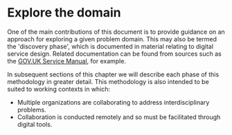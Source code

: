 Explore the domain
=======================

One of the main contributions of this document is to provide guidance on an approach for exploring a given problem domain. This may also be termed the 'discovery phase', which is documented in material relating to digital service design. Related documentation can be found from sources such as the [GOV.UK Service Manual](https://www.gov.uk/service-manual/agile-delivery/how-the-discovery-phase-works), for example. 

In subsequent sections of this chapter we will describe each phase of this methodology in greater detail. This methodology is also intended to be suited to working contexts in which: 
- Multiple organizations are collaborating to address interdisciplinary problems.
- Collaboration is conducted remotely and so must be facilitated through digital tools.
